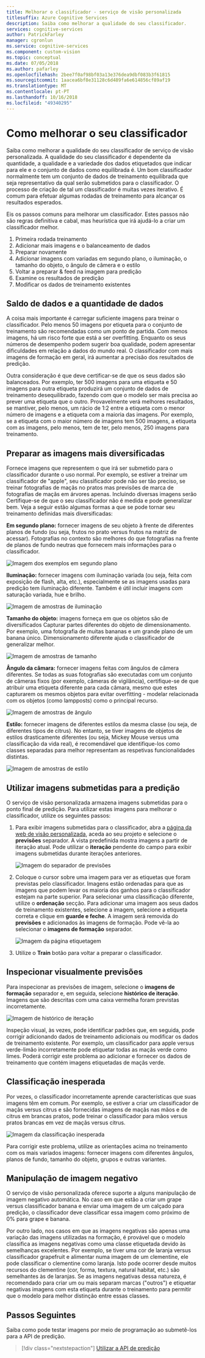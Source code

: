 ```yaml
---
title: Melhorar o classificador - serviço de visão personalizada
titlesuffix: Azure Cognitive Services
description: Saiba como melhorar a qualidade do seu classificador.
services: cognitive-services
author: PatrickFarley
manager: cgronlun
ms.service: cognitive-services
ms.component: custom-vision
ms.topic: conceptual
ms.date: 07/05/2018
ms.author: pafarley
ms.openlocfilehash: 2bee7f0af98bf03a13e376dea9dbf083b3f61815
ms.sourcegitcommit: 1aacea6bf8e31128c6d489fa6e614856cf89af19
ms.translationtype: MT
ms.contentlocale: pt-PT
ms.lasthandoff: 10/16/2018
ms.locfileid: "49340295"
---
```

# <a name="how-to-improve-your-classifier"></a>Como melhorar o seu classificador

Saiba como melhorar a qualidade do seu classificador de serviço de visão personalizada. A qualidade do seu classificador é dependente da quantidade, a qualidade e a variedade dos dados etiquetados que indicar para ele e o conjunto de dados como equilibrada é. Um bom classificador normalmente tem um conjunto de dados de treinamento equilibrada que seja representativo da qual serão submetidos para o classificador. O processo de criação de tal um classificador é muitas vezes iterativo. É comum para efetuar algumas rodadas de treinamento para alcançar os resultados esperados.

Eis os passos comuns para melhorar um classificador. Estes passos não são regras definitiva e cabal, mas heurística que irá ajudá-lo a criar um classificador melhor.

1. Primeira rodada treinamento
1. Adicionar mais imagens e o balanceamento de dados
1. Preparar novamente
1. Adicionar imagens com variadas em segundo plano, o iluminação, o tamanho do objeto, o ângulo de câmera e o estilo
1. Voltar a preparar & feed na imagem para predição
1. Examine os resultados de predição
1. Modificar os dados de treinamento existentes

## <a name="data-quantity-and-data-balance"></a>Saldo de dados e a quantidade de dados

A coisa mais importante é carregar suficiente imagens para treinar o classificador. Pelo menos 50 imagens por etiqueta para o conjunto de treinamento são recomendadas como um ponto de partida. Com menos imagens, há um risco forte que está a ser overfitting. Enquanto os seus números de desempenho podem sugerir boa qualidade, podem apresentar dificuldades em relação a dados do mundo real. O classificador com mais imagens de formação em geral, irá aumentar a precisão dos resultados de predição.

Outra consideração é que deve certificar-se de que os seus dados são balanceados. Por exemplo, ter 500 imagens para uma etiqueta e 50 imagens para outra etiqueta produzirá um conjunto de dados de treinamento desequilibrado, fazendo com que o modelo ser mais precisa ao prever uma etiqueta que o outro. Provavelmente verá melhores resultados, se mantiver, pelo menos, um rácio de 1:2 entre a etiqueta com o menor número de imagens e a etiqueta com a maioria das imagens. Por exemplo, se a etiqueta com o maior número de imagens tem 500 imagens, a etiqueta com as imagens, pelo menos, tem de ter, pelo menos, 250 imagens para treinamento.

## <a name="train-more-diverse-images"></a>Preparar as imagens mais diversificadas

Fornece imagens que representem o que irá ser submetido para o classificador durante o uso normal. Por exemplo, se estiver a treinar um classificador de "apple", seu classificador pode não ser tão preciso, se treinar fotografias de maçãs no pratos mas previsões de marca de fotografias de maçãs em árvores apenas. Incluindo diversas imagens serão Certifique-se de que o seu classificador não é medida e pode generalizar bem. Veja a seguir estão algumas formas a que se pode tornar seu treinamento definidas mais diversificadas:

__Em segundo plano:__ fornecer imagens de seu objeto à frente de diferentes planos de fundo (ou seja, frutos no prato versus frutos na matriz de acessar). Fotografias no contexto são melhores do que fotografias na frente de planos de fundo neutras que fornecem mais informações para o classificador.

![Imagem dos exemplos em segundo plano](./media/getting-started-improving-your-classifier/background.png)

__Iluminação:__ fornecer imagens com iluminação variada (ou seja, feita com exposição de flash, alta, etc.), especialmente se as imagens usadas para predição tem iluminação diferente. Também é útil incluir imagens com saturação variada, hue e brilho.

![Imagem de amostras de iluminação](./media/getting-started-improving-your-classifier/lighting.png)

__Tamanho do objeto:__ imagens forneça em que os objetos são de diversificados Capturar partes diferentes do objeto de dimensionamento. Por exemplo, uma fotografia de muitas bananas e um grande plano de um banana único. Dimensionamento diferente ajuda o classificador de generalizar melhor.

![Imagem de amostras de tamanho](./media/getting-started-improving-your-classifier/size.png)

__Ângulo da câmara:__ fornecer imagens feitas com ângulos de câmera diferentes. Se todas as suas fotografias são executadas com um conjunto de câmeras fixos (por exemplo, câmeras de vigilância), certifique-se de que atribuir uma etiqueta diferente para cada câmara, mesmo que estes capturarem os mesmos objetos para evitar overfitting - modelar relacionada com os objetos (como lampposts) como o principal recurso.

![Imagem de amostras de ângulo](./media/getting-started-improving-your-classifier/angle.png)

__Estilo:__ fornecer imagens de diferentes estilos da mesma classe (ou seja, de diferentes tipos de citrus). No entanto, se tiver imagens de objetos de estilos drasticamente diferentes (ou seja, Mickey Mouse versus uma classificação da vida real), é recomendável que identifique-los como classes separadas para melhor representam as respetivas funcionalidades distintas.

![Imagem de amostras de estilo](./media/getting-started-improving-your-classifier/style.png)

## <a name="use-images-submitted-for-prediction"></a>Utilizar imagens submetidas para a predição

O serviço de visão personalizada armazena imagens submetidas para o ponto final de predição. Para utilizar estas imagens para melhorar o classificador, utilize os seguintes passos:

1. Para exibir imagens submetidas para o classificador, abra a [página da web de visão personalizada](https://customvision.ai), aceda ao seu projeto e selecione o __previsões__ separador. A vista predefinida mostra imagens a partir de iteração atual. Pode utilizar o __iteração__ pendente do campo para exibir imagens submetidas durante iterações anteriores.

    ![Imagem do separador de previsões](./media/getting-started-improving-your-classifier/predictions.png)

2. Coloque o cursor sobre uma imagem para ver as etiquetas que foram previstas pelo classificador. Imagens estão ordenadas para que as imagens que podem levar os maioria dos ganhos para o classificador estejam na parte superior. Para selecionar uma classificação diferente, utilize o __ordenação__ secção. Para adicionar uma imagem aos seus dados de treinamento existentes, selecione a imagem, selecione a etiqueta correta e clique em __guarde e feche__. A imagem será removida do __previsões__ e adicionados às imagens de formação. Pode vê-la ao selecionar o __imagens de formação__ separador.

    ![Imagem da página etiquetagem](./media/getting-started-improving-your-classifier/tag.png)

3. Utilize o __Train__ botão para voltar a preparar o classificador.

## <a name="visually-inspect-predictions"></a>Inspecionar visualmente previsões

Para inspecionar as previsões de imagem, selecione o __imagens de formação__ separador e, em seguida, selecione __histórico de iteração__. Imagens que são descritas com uma caixa vermelha foram previstas incorretamente.

![Imagem de histórico de iteração](./media/getting-started-improving-your-classifier/iteration.png)

Inspeção visual, às vezes, pode identificar padrões que, em seguida, pode corrigir adicionando dados de treinamento adicionais ou modificar os dados de treinamento existente. Por exemplo, um classificador para apple versus verde-limão incorretamente pode etiquetar todas as maçãs verde como limes. Poderá corrigir este problema ao adicionar e fornecer os dados de treinamento que contém imagens etiquetadas de maçãs verde.

## <a name="unexpected-classification"></a>Classificação inesperada

Por vezes, o classificador incorretamente aprende características que suas imagens têm em comum. Por exemplo, se estiver a criar um classificador de maçãs versus citrus e são fornecidas imagens de maçãs nas mãos e de citrus em brancas pratos, pode treinar o classificador para mãos versus pratos brancas em vez de maçãs versus citrus.

![Imagem da classificação inesperada](./media/getting-started-improving-your-classifier/unexpected.png)

Para corrigir este problema, utilize as orientações acima no treinamento com os mais variados imagens: fornecer imagens com diferentes ângulos, planos de fundo, tamanho do objeto, grupos e outras variantes.

## <a name="negative-image-handling"></a>Manipulação de imagem negativo

O serviço de visão personalizada oferece suporte a alguns manipulação de imagem negativo automática. No caso em que estão a criar um grape versus classificador banana e enviar uma imagem de um calçado para predição, o classificador deve classificar essa imagem como próximo de 0% para grape e banana.

Por outro lado, nos casos em que as imagens negativas são apenas uma variação das imagens utilizadas na formação, é provável que o modelo classifica as imagens negativas como uma classe etiquetada devido às semelhanças excelentes. Por exemplo, se tiver uma cor de laranja versus classificador grapefruit e alimentar numa imagem de um clementine, ele pode classificar o clementine como laranja. Isto pode ocorrer desde muitos recursos do clementine (cor, forma, textura, natural habitat, etc.) são semelhantes às de laranjas.  Se as imagens negativas dessa natureza, é recomendado para criar um ou mais separam marcas ("outros") e etiquetar negativas imagens com esta etiqueta durante o treinamento para permitir que o modelo para melhor distinção entre essas classes.

## <a name="next-steps"></a>Passos Seguintes

Saiba como pode testar imagens por meio de programação ao submetê-los para a API de predição.

> [!div class="nextstepaction"]
[Utilizar a API de predição](use-prediction-api.md)
